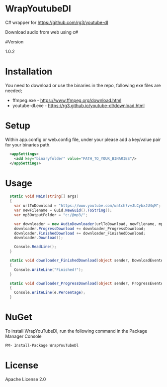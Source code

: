 # WrapYoutubeDl

C# wrapper for https://github.com/rg3/youtube-dl 

Download audio from web using c#

#Version

1.0.2

# Installation

You need to download or use the binaries in the repo, following exe files are needed;

* ffmpeg.exe  - https://www.ffmpeg.org/download.html
* youtube-dl.exe   - https://rg3.github.io/youtube-dl/download.html

# Setup

Within app.config or web.config file, under your <appSettings> please add a key/value pair for your binaries path.
```xml
  <appSettings>
    <add key="binaryfolder" value="PATH_TO_YOUR_BINARIES"/>
  </appSettings>
```  

# Usage
```c#
  static void Main(string[] args)
  {
    var urlToDownload = "https://www.youtube.com/watch?v=JLCybxJU4qM";
    var newFilename = Guid.NewGuid().ToString();
    var mp3OutputFolder = "c:/@mp3/";

    var downloader = new AudioDownloader(urlToDownload, newFilename, mp3OutputFolder);
    downloader.ProgressDownload += downloader_ProgressDownload;
    downloader.FinishedDownload += downloader_FinishedDownload;
    downloader.Download();

    Console.ReadLine();
  }

  static void downloader_FinishedDownload(object sender, DownloadEventArgs e)
  {
    Console.WriteLine("Finished!");
  }

  static void downloader_ProgressDownload(object sender, ProgressEventArgs e)
  {
    Console.WriteLine(e.Percentage);
  }
```
# NuGet

To install WrapYouTubeDl, run the following command in the Package Manager Console
```sh
PM> Install-Package WrapYouTubeDl
```

# License

Apache License 2.0
